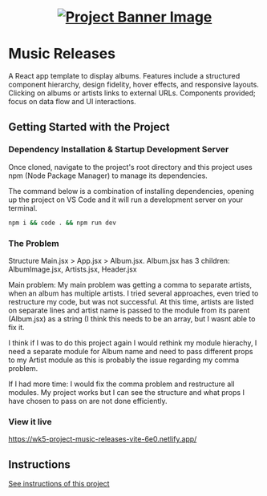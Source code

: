 <h1 align="center">
  <a href="">
    <img src="/src/assets/music-releases.svg" alt="Project Banner Image">
  </a>
</h1>

# Music Releases

A React app template to display albums. Features include a structured component hierarchy, design fidelity, hover effects, and responsive layouts. Clicking on albums or artists links to external URLs. Components provided; focus on data flow and UI interactions.

## Getting Started with the Project

### Dependency Installation & Startup Development Server

Once cloned, navigate to the project's root directory and this project uses npm (Node Package Manager) to manage its dependencies.

The command below is a combination of installing dependencies, opening up the project on VS Code and it will run a development server on your terminal.

```bash
npm i && code . && npm run dev
```

### The Problem

Structure
Main.jsx > App.jsx > Album.jsx. Album.jsx has 3 children: AlbumImage.jsx, Artists.jsx, Header.jsx

Main problem: My main problem was getting a comma to separate artists, when an album has multiple artists. I tried several approaches, even tried to restructure my code, but was not successful. At this time, artists are listed on separate lines and artist name is passed to the module from its parent (Album.jsx) as a string (I think this needs to be an array, but I wasnt able to fix it.

I think if I was to do this project again I would rethink my module hierachy, I need a separate module for Album name and need to pass different props to my Artist module as this is probably the issue regarding my comma problem.

If I had more time: I would fix the comma problem and restructure all modules. My project works but I can see the structure and what props I have chosen to pass on are not done efficiently.

### View it live

https://wk5-project-music-releases-vite-6e0.netlify.app/

## Instructions

<a href="instructions.md">
   See instructions of this project
  </a>
